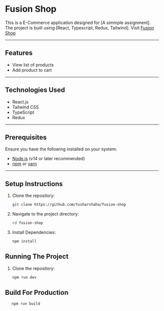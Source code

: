 # Fusion Shop
  
This is a E-Commerce application designed for [A simmple assignment]. The project is built using [React, Typescript, Redux, Tailwind]. Visit [Fusion Shop](https://reactjs.org)

---

## Features

- View list of products
- Add product to cart

---

## Technologies Used

- React.js
- Tailwind CSS
- TypeScript
- Redux

---

## Prerequisites

Ensure you have the following installed on your system:

- [Node.js](https://nodejs.org/) (v14 or later recommended)
- [npm](https://www.npmjs.com/) or [yarn](https://yarnpkg.com/)

---

## Setup Instructions

1. Clone the repository:

   ```bash
   git clone https://github.com/tusharshaha/fusion-shop
   ```

2. Navigate to the project directory:

   ```bash
   cd fusion-shop
   ```

3. Install Dependencies:
   ```bash
   npm install
   ```

## Running The Project

1. Clone the repository:

   ```bash
   npm run dev
   ```

## Build For Production

```bash
   npm run build
```
